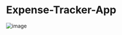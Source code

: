 # Expense-Tracker-App


![image](https://github.com/enoch2-hub/Expense_tracker/assets/151722245/3a09d6be-631b-428f-a8e8-0c816e917d63)
